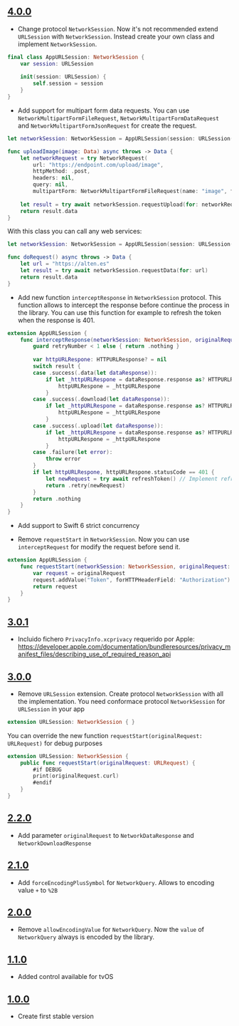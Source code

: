 ## [4.0.0](https://github.com/SDOSLabs/ALTENNetwork/tree/4.0.0)
- Change protocol `NetworkSession`. Now it's not recommended extend `URLSession` with `NetworkSession`. Instead create your own class and implement `NetworkSession`.

``` swift
final class AppURLSession: NetworkSession {
    var session: URLSession
    
    init(session: URLSession) {
        self.session = session
    }
}
```
- Add support for multipart form data requests. You can use `NetworkMultipartFormFileRequest`, `NetworkMultipartFormDataRequest` and `NetworkMultipartFormJsonRequest` for create the request.

``` swift
let networkSession: NetworkSession = AppURLSession(session: URLSession(configuration: configuration, delegate: nil, delegateQueue: nil))

func uploadImage(image: Data) async throws -> Data {
    let networkRequest = try NetworkRequest(
        url: "https://endpoint.com/upload/image",
        httpMethod: .post,
        headers: nil,
        query: nil,
        multipartForm: NetworkMultipartFormFileRequest(name: "image", filename: "profile.png", value: Data(), contentType: "application/png"))
    
    let result = try await networkSession.requestUpload(for: networkRequest)
    return result.data
}
```

With this class you can call any web services:

``` swift
let networkSession: NetworkSession = AppURLSession(session: URLSession(configuration: configuration, delegate: nil, delegateQueue: nil))

func doRequest() async throws -> Data {
    let url = "https://alten.es"
    let result = try await networkSession.requestData(for: url)
    return result.data
}
````

- Add new function `interceptResponse` in `NetworkSession` protocol. This function allows to intercept the response before continue the process in the library. You can use this function for example to refresh the token when the response is 401.

``` swift
extension AppURLSession {
    func interceptResponse(networkSession: NetworkSession, originalRequest: URLRequest, retryNumber: Int, result: Result<NetworkSessionInterception, Error>) async throws -> NetworkSessionInterceptionResult {
        guard retryNumber < 1 else { return .nothing }
        
        var httpURLRespone: HTTPURLResponse? = nil
        switch result {
        case .success(.data(let dataResponse)):
            if let _httpURLRespone = dataResponse.response as? HTTPURLResponse {
                httpURLRespone = _httpURLRespone
            }
        case .success(.download(let dataResponse)):
            if let _httpURLRespone = dataResponse.response as? HTTPURLResponse {
                httpURLRespone = _httpURLRespone
            }
        case .success(.upload(let dataResponse)):
            if let _httpURLRespone = dataResponse.response as? HTTPURLResponse {
                httpURLRespone = _httpURLRespone
            }
        case .failure(let error):
            throw error
        }
        if let httpURLRespone, httpURLRespone.statusCode == 401 {
            let newRequest = try await refreshToken() // Implement refresh and return a new request with others authentication headers
            return .retry(newRequest)
        }
        return .nothing
    }
}
``` 

- Add support to Swift 6 strict concurrency

- Remove `requestStart` in `NetworkSession`. Now you can use `interceptRequest` for modify the request before send it.

``` swift 
extension AppURLSession {
    func requestStart(networkSession: NetworkSession, originalRequest: URLRequest) {
        var request = originalRequest
        request.addValue("Token", forHTTPHeaderField: "Authorization")
        return request
    }
}
``` 

## [3.0.1](https://github.com/SDOSLabs/ALTENNetwork/tree/3.0.1)
- Incluido fichero `PrivacyInfo.xcprivacy` requerido por Apple: https://developer.apple.com/documentation/bundleresources/privacy_manifest_files/describing_use_of_required_reason_api

## [3.0.0](https://github.com/SDOSLabs/ALTENNetwork/tree/3.0.0)

- Remove `URLSession` extension. Create protocol `NetworkSession` with all the implementation. You need conformace protocol `NetworkSession` for `URLSession` in your app
``` swift
extension URLSession: NetworkSession { }
```

You can override the new function `requestStart(originalRequest: URLRequest)` for debug purposes
``` swift 
extension URLSession: NetworkSession {
    public func requestStart(originalRequest: URLRequest) {
        #if DEBUG
        print(originalRequest.curl)
        #endif
    }
}
``` 

## [2.2.0](https://github.com/SDOSLabs/ALTENNetwork/tree/2.2.0)

- Add parameter `originalRequest` to `NetworkDataResponse` and `NetworkDownloadResponse`
 
## [2.1.0](https://github.com/SDOSLabs/ALTENNetwork/tree/2.1.0)

- Add `forceEncodingPlusSymbol` for `NetworkQuery`. Allows to encoding value `+` to `%2B`

## [2.0.0](https://github.com/SDOSLabs/ALTENNetwork/tree/2.0.0)

- Remove `allowEncodingValue` for `NetworkQuery`. Now the `value` of `NetworkQuery` always is encoded by the library.

## [1.1.0](https://github.com/SDOSLabs/ALTENNetwork/tree/1.1.0)

- Added control available for tvOS

## [1.0.0](https://github.com/SDOSLabs/ALTENNetwork/tree/1.0.0)

- Create first stable version
